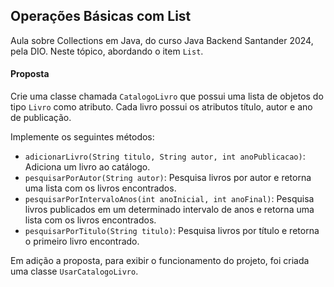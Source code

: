## Operações Básicas com List

Aula sobre Collections em Java, do curso Java Backend Santander 2024, pela DIO. 
Neste tópico, abordando o item `List`.

#### Proposta

Crie uma classe chamada `CatalogoLivro` que possui uma lista de objetos do tipo `Livro` como atributo.
Cada livro possui os atributos título, autor e ano de publicação.

Implemente os seguintes métodos:
- `adicionarLivro(String titulo, String autor, int anoPublicacao)`: Adiciona um livro ao catálogo.
- `pesquisarPorAutor(String autor)`: Pesquisa livros por autor e retorna uma lista com os livros encontrados.
- `pesquisarPorIntervaloAnos(int anoInicial, int anoFinal)`: Pesquisa livros publicados em um determinado intervalo de anos e retorna uma lista com os livros encontrados.
- `pesquisarPorTitulo(String titulo)`: Pesquisa livros por título e retorna o primeiro livro encontrado.

Em adição a proposta, para exibir o funcionamento do projeto, foi criada uma classe `UsarCatalogoLivro`. 